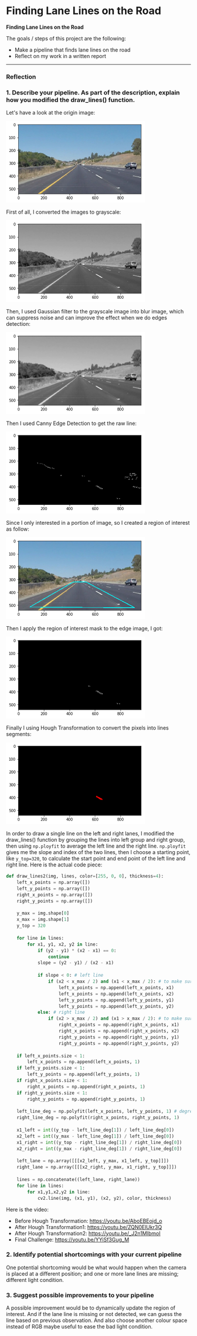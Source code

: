 # **Finding Lane Lines on the Road**


**Finding Lane Lines on the Road**

The goals / steps of this project are the following:
* Make a pipeline that finds lane lines on the road
* Reflect on my work in a written report


[//]: # (Image References)

[origin]: images/origin_image.png "Origin Image"
[gray_scale]: images/gray_scale.png "Grayscale"
[blur]: images/blur.png "Blur"
[canny]: images/canny.png "Canny Transformation"
[roi]: images/roi.png "Region of Interest"
[after_roi]: images/after_roi.png "Apply Region of Interest"
[hough]: images/hough.png "Hough Transformation"

---

### Reflection

### 1. Describe your pipeline. As part of the description, explain how you modified the draw_lines() function.


Let's have a look at the origin image:

![origin][origin]

First of all, I converted the images to grayscale:

![gray_scale][gray_scale]

Then, I used Gaussian filter to the grayscale image into blur image, which can suppress noise and can improve the effect when we do edges detection:

![blur][blur]

Then I used Canny Edge Detection to get the raw line:

![canny][canny]

Since I only interested in a portion of image, so I created a region of interest as follow:

![roi][roi]

Then I apply the region of interest mask to the edge image, I got:

![after_roi][after_roi]

Finally I using Hough Transformation to convert the pixels into lines segments:

![hough][hough]


In order to draw a single line on the left and right lanes, I modified the draw_lines() function by grouping the lines into left group and right group, then using `np.ployfit` to average the left line and the right line. `np.ployfit` gives me the slope and index of the two lines, then I choose a starting point, like `y_top=320`, to calculate the start point and end point of the left line and right line. Here is the actual code piece:

```python
def draw_lines2(img, lines, color=[255, 0, 0], thickness=4):
    left_x_points = np.array([])
    left_y_points = np.array([])
    right_x_points = np.array([])
    right_y_points = np.array([])

    y_max = img.shape[0]
    x_max = img.shape[1]
    y_top = 320

    for line in lines:
        for x1, y1, x2, y2 in line:
            if (y2 - y1) * (x2 - x1) == 0:
                continue
            slope = (y2 - y1) / (x2 - x1)

            if slope < 0: # left line
                if (x2 < x_max / 2) and (x1 < x_max / 2): # to make sure the line seg is in the left zone
                    left_x_points = np.append(left_x_points, x1)
                    left_x_points = np.append(left_x_points, x2)
                    left_y_points = np.append(left_y_points, y1)
                    left_y_points = np.append(left_y_points, y2)
            else: # right line
                if (x2 > x_max / 2) and (x1 > x_max / 2): # to make sure the line seg is in the right zone
                    right_x_points = np.append(right_x_points, x1)
                    right_x_points = np.append(right_x_points, x2)
                    right_y_points = np.append(right_y_points, y1)
                    right_y_points = np.append(right_y_points, y2)

    if left_x_points.size < 1:
        left_x_points = np.append(left_x_points, 1)
    if left_y_points.size < 1:
        left_y_points = np.append(left_y_points, 1)
    if right_x_points.size < 1:
        right_x_points = np.append(right_x_points, 1)
    if right_y_points.size < 1:
        right_y_points = np.append(right_y_points, 1)  

    left_line_deg = np.polyfit(left_x_points, left_y_points, 1) # degree = 1
    right_line_deg = np.polyfit(right_x_points, right_y_points, 1)

    x1_left = int((y_top - left_line_deg[1]) / left_line_deg[0])
    x2_left = int((y_max - left_line_deg[1]) / left_line_deg[0])
    x1_right = int((y_top - right_line_deg[1]) / right_line_deg[0])
    x2_right = int((y_max - right_line_deg[1]) / right_line_deg[0])        

    left_lane = np.array([[[x2_left, y_max, x1_left, y_top]]])
    right_lane = np.array([[[x2_right, y_max, x1_right, y_top]]])

    lines = np.concatenate((left_lane, right_lane))
    for line in lines:
        for x1,y1,x2,y2 in line:
            cv2.line(img, (x1, y1), (x2, y2), color, thickness)
```


Here is the video:
* Before Hough Transformation: https://youtu.be/AboEBEojd_o
* After Hough Transformation1: https://youtu.be/ZQN0ElUkr3Q
* After Hough Transformation2: https://youtu.be/_J2n1MIbmoI
* Final Challenge: https://youtu.be/YYiSf3Gug_M


### 2. Identify potential shortcomings with your current pipeline


One potential shortcoming would be what would happen when the camera is placed at a different position; and one or more lane lines are missing; different light condition.


### 3. Suggest possible improvements to your pipeline

A possible improvement would be to dynamically update the region of interest. And if the lane line is missing or not detected, we can guess the line based on previous observation. And also choose another colour space instead of RGB maybe useful to ease the bad light condition.
